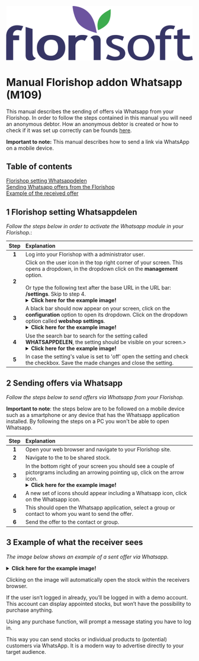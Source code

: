 <img src="../../fslogo.png">

# Manual Florishop addon Whatsapp (M109)

This manual describes the sending of offers via Whatsapp from your Florishop. In order to follow the steps contained in this manual you will need an anonymous debtor. How an anonymous debtor is created or how to check if it was set up correctly can be founds <a href="https://github.com/florisoft/User.Manuals/blob/main/FLORISHOP%20ADDONS/Florishop%20Anonymous%20Debtor/anonymous%20debtor%20-%20ENG.md">here<a>.
  
  **Important to note:** This manual describes how to send a link via WhatsApp on a mobile device.

## Table of contents

[Florishop setting Whatsappdelen](#1-florishop-setting-whatsappdelen)  
[Sending Whatsapp offers from the Florishop](#2-sending-offers-via-whatsapp)  
[Example of the received offer](#3-example-of-what-the-receiver-sees)

## 1 Florishop setting Whatsappdelen

*Follow the steps below in order to activate the Whatsapp module in your Florishop.*:

|Step|Explanation|
|:-:|:--|
|**1**|Log into your Florishop with a administrator user.|
|**2**|Click on the user icon in the top right corner of your screen. This opens a dropdown, in the dropdown click on the **management** option.<br><br>Or type the following text after the base URL in the URL bar: **/settings**. Skip to step 4.<details><summary><b>Click here for the example image!</b></summary><img src=".Manual webshop add on Whatsapp offers/media/image18.png"></details>|
|**3**|A black bar should now appear on your screen, click on the **configuration** option to open its dropdown. Click on the dropdown option called **webshop settings**.<details><summary><b>Click here for the example image!</b></summary><img src=".Manual webshop add on Whatsapp offers/media/image18.png"></details>|
|**4**|Use the search bar to search for the setting called **WHATSAPPDELEN**, the setting should be visible on your screen.><details><summary><b>Click here for the example image!</b></summary><img src=".Manual webshop add on Whatsapp offers/media/image19.png"></details>|
|**5**|In case the setting's value is set to 'off' open the setting and check the checkbox. Save the made changes and close the setting.|

## 2 Sending offers via Whatsapp

*Follow the steps below to send offers via Whatsapp from your Florishop.*

**Important to note**: the steps below are to be followed on a mobile device such as a smartphone or any device that has the Whatsapp application installed. By following the steps on a PC you won't be able to open Whatsapp.

|Step|Explanation|
|:-:|:--|
|**1**|Open your web browser and navigate to your Florishop site.|
|**2**|Navigate to the to be shared stock. 
|**3**|In the bottom right of your screen you should see a couple of pictorgrams including an arrowing pointing up, click on the arrow icon.<details><summary><b>Click here for the example image!</b></summary><img src=".Handleiding webshop WhatsApp aanbiedingen/media/image18.png"><img src=".Handleiding webshop WhatsApp aanbiedingen/media/image19.png"></details>|
|**4**|A new set of icons should appear including a Whatsapp icon, click on the Whatsapp icon.|
|**5**|This should open the Whatsapp application, select a group or contact to whom you want to send the offer.|
|**6**|Send the offer to the contact or group.|

## 3 Example of what the receiver sees

*The image below shows an example of a sent offer via Whatsapp.*

<details><summary><b>Click here for the example image!</b></summary><img src=".Handleiding webshop WhatsApp aanbiedingen/media/image20.png"></details>

Clicking on the image will automatically open the stock within the receivers browser. 

If the user isn’t logged in already, you’ll be logged in with a demo account. This account can display appointed stocks, but won’t have the possibility to purchase anything. 

Using any purchase function, will prompt a message stating you have to log in. 

This way you can send stocks or individual products to (potential) customers via WhatsApp. It is a modern way to advertise directly to your target audience.
